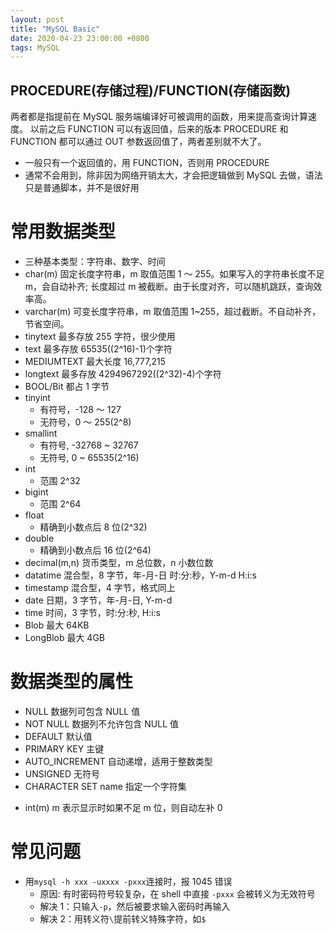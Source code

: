 ```yaml
---
layout: post
title: "MySQL Basic"
date: 2020-04-23 23:00:00 +0800
tags: MySQL
---
```


## PROCEDURE(存储过程)/FUNCTION(存储函数)

两者都是指提前在 MySQL 服务端编译好可被调用的函数，用来提高查询计算速度。
以前之后 FUNCTION 可以有返回值，后来的版本 PROCEDURE 和 FUNCTION 都可以通过 OUT 参数返回值了，两者差别就不大了。

- 一般只有一个返回值的，用 FUNCTION，否则用 PROCEDURE
- 通常不会用到，除非因为网络开销太大，才会把逻辑做到 MySQL 去做，语法只是普通脚本，并不是很好用

# 常用数据类型

- 三种基本类型：字符串、数字、时间
- char(m)
  固定长度字符串，m 取值范围 1 ～ 255。如果写入的字符串长度不足 m，会自动补齐; 长度超过 m 被截断。由于长度对齐，可以随机跳跃，查询效率高。
- varchar(m)
  可变长度字符串，m 取值范围 1~255，超过截断。不自动补齐，节省空间。
- tinytext
  最多存放 255 字符，很少使用
- text
  最多存放 65535((2^16)-1)个字符
- MEDIUMTEXT
  最大长度 16,777,215
- longtext
  最多存放 4294967292((2^32)-4)个字符
- BOOL/Bit
  都占 1 字节
- tinyint
  - 有符号，-128 ～ 127
  - 无符号，0 ～ 255(2^8)
- smallint
  - 有符号, -32768 ~ 32767
  - 无符号, 0 ~ 65535(2^16)
- int
  - 范围 2^32
- bigint
  - 范围 2^64
- float
  - 精确到小数点后 8 位(2^32)
- double
  - 精确到小数点后 16 位(2^64)
- decimal(m,n)
  货币类型，m 总位数，n 小数位数
- datatime
  混合型，8 字节，年-月-日 时:分:秒，Y-m-d H:i:s
- timestamp
  混合型，4 字节，格式同上
- date
  日期，3 字节，年-月-日, Y-m-d
- time
  时间，3 字节，时:分:秒, H:i:s
- Blob
  最大 64KB
- LongBlob
  最大 4GB

# 数据类型的属性

- NULL
  数据列可包含 NULL 值
- NOT NULL
  数据列不允许包含 NULL 值
- DEFAULT
  默认值
- PRIMARY KEY
  主键
- AUTO_INCREMENT
  自动递增，适用于整数类型
- UNSIGNED
  无符号
- CHARACTER SET name
  指定一个字符集

* int(m)
  m 表示显示时如果不足 m 位，则自动左补 0

# 常见问题

- 用`mysql -h xxx -uxxxx -pxxx`连接时，报 1045 错误
  - 原因: 有时密码符号较复杂，在 shell 中直接 `-pxxx` 会被转义为无效符号
  - 解决 1：只输入`-p`，然后被要求输入密码时再输入
  - 解决 2：用转义符`\`提前转义特殊字符，如`$`
